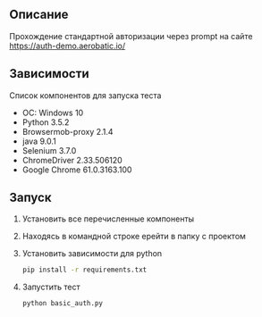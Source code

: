 ## Описание
Прохождение стандартной авторизации через prompt на сайте https://auth-demo.aerobatic.io/


## Зависимости
Список компонентов для запуска теста

* ОС: Windows 10
* Python 3.5.2
* Browsermob-proxy 2.1.4
* java 9.0.1
* Selenium 3.7.0
* ChromeDriver 2.33.506120
* Google Chrome 61.0.3163.100


## Запуск

1. Установить все перечисленные компоненты

2. Находясь в командной строке ерейти в папку с проектом

3. Установить зависимости для python
    ```bash
    pip install -r requirements.txt
    ```

4. Запустить тест
    ```bash
    python basic_auth.py
    ```